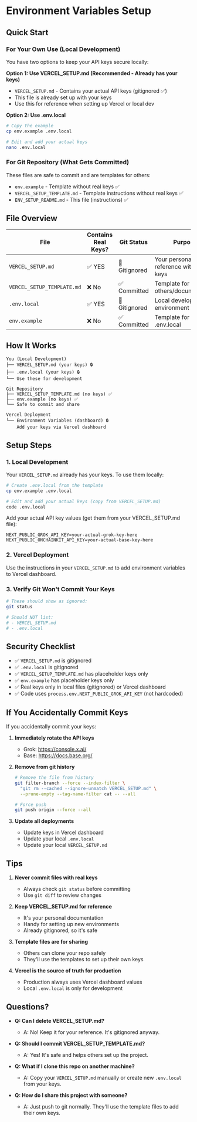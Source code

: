 # Environment Variables Setup

## Quick Start

### For Your Own Use (Local Development)
You have two options to keep your API keys secure locally:

**Option 1: Use VERCEL_SETUP.md (Recommended - Already has your keys)**
- `VERCEL_SETUP.md` - Contains your actual API keys (gitignored ✅)
- This file is already set up with your keys
- Use this for reference when setting up Vercel or local dev

**Option 2: Use .env.local**
```bash
# Copy the example
cp env.example .env.local

# Edit and add your actual keys
nano .env.local
```

### For Git Repository (What Gets Committed)
These files are safe to commit and are templates for others:
- `env.example` - Template without real keys ✅
- `VERCEL_SETUP_TEMPLATE.md` - Template instructions without real keys ✅
- `ENV_SETUP_README.md` - This file (instructions) ✅

## File Overview

| File | Contains Real Keys? | Git Status | Purpose |
|------|---------------------|------------|---------|
| `VERCEL_SETUP.md` | ✅ YES | 🚫 Gitignored | Your personal reference with real keys |
| `VERCEL_SETUP_TEMPLATE.md` | ❌ No | ✅ Committed | Template for others/documentation |
| `.env.local` | ✅ YES | 🚫 Gitignored | Local development environment variables |
| `env.example` | ❌ No | ✅ Committed | Template for .env.local |

## How It Works

```
You (Local Development)
├── VERCEL_SETUP.md (your keys) 🔒
├── .env.local (your keys) 🔒
└── Use these for development

Git Repository
├── VERCEL_SETUP_TEMPLATE.md (no keys) ✅
├── env.example (no keys) ✅
└── Safe to commit and share

Vercel Deployment
└── Environment Variables (dashboard) 🔒
    Add your keys via Vercel dashboard
```

## Setup Steps

### 1. Local Development
Your `VERCEL_SETUP.md` already has your keys. To use them locally:

```bash
# Create .env.local from the template
cp env.example .env.local

# Edit and add your actual keys (copy from VERCEL_SETUP.md)
code .env.local
```

Add your actual API key values (get them from your VERCEL_SETUP.md file):
```
NEXT_PUBLIC_GROK_API_KEY=your-actual-grok-key-here
NEXT_PUBLIC_ONCHAINKIT_API_KEY=your-actual-base-key-here
```

### 2. Vercel Deployment
Use the instructions in your `VERCEL_SETUP.md` to add environment variables to Vercel dashboard.

### 3. Verify Git Won't Commit Your Keys
```bash
# These should show as ignored:
git status

# Should NOT list:
# - VERCEL_SETUP.md
# - .env.local
```

## Security Checklist

- ✅ `VERCEL_SETUP.md` is gitignored
- ✅ `.env.local` is gitignored
- ✅ `VERCEL_SETUP_TEMPLATE.md` has placeholder keys only
- ✅ `env.example` has placeholder keys only
- ✅ Real keys only in local files (gitignored) or Vercel dashboard
- ✅ Code uses `process.env.NEXT_PUBLIC_GROK_API_KEY` (not hardcoded)

## If You Accidentally Commit Keys

If you accidentally commit your keys:

1. **Immediately rotate the API keys**
   - Grok: https://console.x.ai/
   - Base: https://docs.base.org/

2. **Remove from git history**
   ```bash
   # Remove the file from history
   git filter-branch --force --index-filter \
     "git rm --cached --ignore-unmatch VERCEL_SETUP.md" \
     --prune-empty --tag-name-filter cat -- --all
   
   # Force push
   git push origin --force --all
   ```

3. **Update all deployments**
   - Update keys in Vercel dashboard
   - Update your local `.env.local`
   - Update your local `VERCEL_SETUP.md`

## Tips

1. **Never commit files with real keys**
   - Always check `git status` before committing
   - Use `git diff` to review changes

2. **Keep VERCEL_SETUP.md for reference**
   - It's your personal documentation
   - Handy for setting up new environments
   - Already gitignored, so it's safe

3. **Template files are for sharing**
   - Others can clone your repo safely
   - They'll use the templates to set up their own keys

4. **Vercel is the source of truth for production**
   - Production always uses Vercel dashboard values
   - Local `.env.local` is only for development

## Questions?

- **Q: Can I delete VERCEL_SETUP.md?**
  - A: No! Keep it for your reference. It's gitignored anyway.

- **Q: Should I commit VERCEL_SETUP_TEMPLATE.md?**
  - A: Yes! It's safe and helps others set up the project.

- **Q: What if I clone this repo on another machine?**
  - A: Copy your `VERCEL_SETUP.md` manually or create new `.env.local` from your keys.

- **Q: How do I share this project with someone?**
  - A: Just push to git normally. They'll use the template files to add their own keys.


